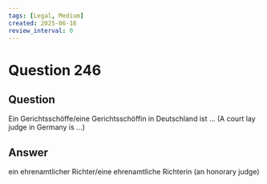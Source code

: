 ```yaml
---
tags: [Legal, Medium]
created: 2025-06-16
review_interval: 0
---
```


# Question 246

## Question

Ein Gerichtsschöffe/eine Gerichtsschöffin in Deutschland ist … (A court lay judge in Germany is ...)

## Answer

ein ehrenamtlicher Richter/eine ehrenamtliche Richterin (an honorary judge)
